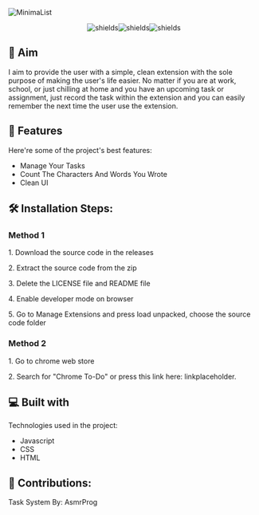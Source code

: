 ![MinimaList](https://socialify.git.ci/DcYhEl/MinimaList/image?description=1&descriptionEditable=A%20simple%20to-do%20list%20extension%20with%20a%20built%20in%20word%20counter%20and%20sort%20tasks%20function.%20This%20is%20still%20a%20work%20in%20progress.%20&font=Inter&language=1&name=1&owner=1&pattern=Solid&theme=Dark)

<p align="center"><img src="https://img.shields.io/github/license/DcYhEl/MinimaList" alt="shields"><img src="https://img.shields.io/github/last-commit/DcYhEl/MinimaList" alt="shields"><img src="https://img.shields.io/github/languages/top/DcYhEl/MinimaList" alt="shields"></p>

<h2>🎯 Aim</h2>

I aim to provide the user with a simple, clean extension with the sole purpose of making the user's life easier. No matter if you are at work, school, or just chilling at home and you have an upcoming task or assignment, just record the task within the extension and you can easily remember the next time the user use the extension. 

<h2>🧐 Features</h2>

Here're some of the project's best features:

*   Manage Your Tasks
*   Count The Characters And Words You Wrote
*   Clean UI

<h2>🛠️ Installation Steps:</h2>

<h3>Method 1</h3>
<p>1. Download the source code in the releases</p>
<p>2. Extract the source code from the zip</p>
<p>3. Delete the LICENSE file and README file</p>
<p>4. Enable developer mode on browser</p>
<p>5. Go to Manage Extensions and press load unpacked, choose the source code folder</p>

<h3>Method 2</h3>
<p>1. Go to chrome web store</p>
<p>2. Search for "Chrome To-Do" or press this link here: linkplaceholder. </p>
  
<h2>💻 Built with</h2>

Technologies used in the project:

*   Javascript
*   CSS
*   HTML

<h2>🍰 Contributions:</h2>

Task System By: AsmrProg
